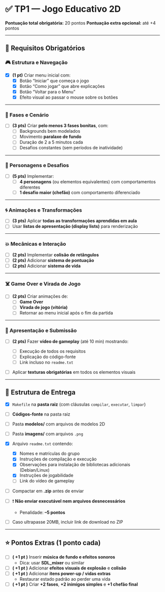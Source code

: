 # ✅ TP1 — Jogo Educativo 2D

**Pontuação total obrigatória:** 20 pontos
**Pontuação extra opcional:** até +4 pontos

---

## 🧩 Requisitos Obrigatórios

### 🎮 Estrutura e Navegação

- [X] **(1 pt)** Criar menu inicial com:
  - [X] Botão “Iniciar” que começa o jogo
  - [X] Botão “Como jogar” que abre explicações
  - [X] Botão “Voltar para o Menu”
  - [X] Efeito visual ao passar o mouse sobre os botões

---

### 🌄 Fases e Cenário

- [ ] **(3 pts)** Criar **pelo menos 3 fases bonitas**, com:
  - [ ] Backgrounds bem modelados
  - [ ] Movimento **paralaxe de fundo**
  - [ ] Duração de 2 a 5 minutos cada
  - [ ] Desafios constantes (sem períodos de inatividade)

---

### 🧠 Personagens e Desafios

- [ ] **(5 pts)** Implementar:
  - [ ] **4 personagens** (ou elementos equivalentes) com comportamentos diferentes
  - [ ] **1 desafio maior (chefão)** com comportamento diferenciado

---

### 🌀 Animações e Transformações

- [ ] **(3 pts)** Aplicar **todas as transformações aprendidas em aula**
- [ ] Usar **listas de apresentação (display lists)** para renderização

---

### 💥 Mecânicas e Interação

- [ ] **(2 pts)** Implementar **colisão de retângulos**
- [ ] **(2 pts)** Adicionar **sistema de pontuação**
- [ ] **(2 pts)** Adicionar **sistema de vida**

---

### ☠️ Game Over e Virada de Jogo

- [ ] **(2 pts)** Criar animações de:
  - [ ] **Game Over**
  - [ ] **Virada de jogo (vitória)**
  - [ ] Retornar ao menu inicial após o fim da partida

---

### 🎥 Apresentação e Submissão

- [ ] **(2 pts)** Fazer **vídeo de gameplay** (até 10 min) mostrando:

  - [ ] Execução de todos os requisitos
  - [ ] Explicação do código-fonte
  - [ ] Link incluso no `readme.txt`
- [ ] Aplicar **texturas obrigatórias** em todos os elementos visuais

---

## 📁 Estrutura de Entrega

- [X] `Makefile` na **pasta raiz** (com cláusulas `compilar`, `executar`, `limpar`)
- [ ] **Códigos-fonte** na pasta raiz
- [ ] Pasta **modelos/** com arquivos de modelos 2D
- [ ] Pasta **imagens/** com arquivos `.png`
- [X] Arquivo `readme.txt` contendo:

  - [X] Nomes e matrículas do grupo
  - [X] Instruções de compilação e execução
  - [X] Observações para instalação de bibliotecas adicionais (Debian/Linux)
  - [X] Instruções de jogabilidade
  - [ ] Link do vídeo de gameplay
- [ ] Compactar em **.zip** antes de enviar
- [ ] ❗ **Não enviar executável nem arquivos desnecessários**

  - Penalidade: **–5 pontos**
- [ ] Caso ultrapasse 20MB, incluir link de download no ZIP

---

## ⭐ Pontos Extras (1 ponto cada)

- [ ] **( +1 pt )** Inserir **música de fundo e efeitos sonoros**
  - Dica: usar **SDL_mixer** ou similar
- [ ] **( +1 pt )** Adicionar **efeitos visuais de explosão** e **colisão**
- [ ] **( +1 pt )** Adicionar **itens power-up / vidas extras**
  - Restaurar estado padrão ao perder uma vida
- [ ] **( +1 pt )** Criar **+2 fases**, **+2 inimigos simples** e **+1 chefão final**
